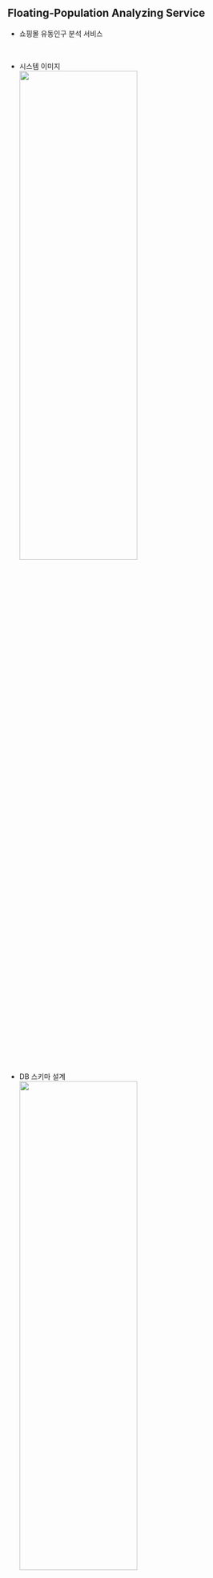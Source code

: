## Floating-Population Analyzing Service
* 쇼핑몰 유동인구 분석 서비스

<br/>

* 시스템 이미지   
<img src="https://user-images.githubusercontent.com/61045469/114060991-e0f98300-98d0-11eb-80d7-cf34c32a439a.png" width="70%" height="50%"></img><br/>

<br/>

* DB 스키마 설계   
<img src="https://user-images.githubusercontent.com/61045469/116362209-c87be900-a83c-11eb-9d4e-5b98b5e404e4.png" width="70%" height="50%"></img><br/>
